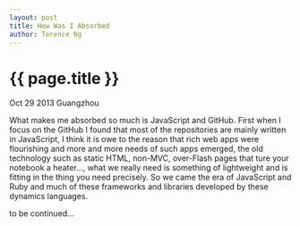 ```yaml
---
layout: post
title: How Was I Absorbed
author: Terence Ng
---
```


{{ page.title }}
=================
<p class="meta">Oct 29 2013 Guangzhou</p>

What makes me absorbed so much is JavaScript and GitHub. <!-- more -->First when I focus on the GitHub I found that
most of the repositories are mainly written in JavaScript, I think it is owe to the reason that rich
web apps were flourishing and more and more needs of such apps emerged, the old technology such as static
HTML, non-MVC, over-Flash pages that ture your notebook a heater..., what we really need is something of 
lightweight and is fitting in the thing you need precisely. So we came the era of JavaScript and Ruby and
much of these frameworks and libraries developed by these dynamics languages.

to be continued...
